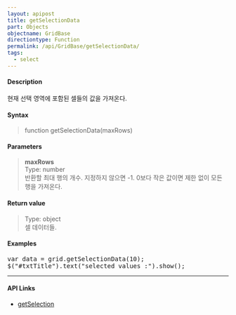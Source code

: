 ```yaml
---
layout: apipost
title: getSelectionData
part: Objects
objectname: GridBase
directiontype: Function
permalink: /api/GridBase/getSelectionData/
tags:
  - select
---
```



#### Description

 현재 선택 영역에 포함된 셀들의 값을 가져온다.  

#### Syntax

> function getSelectionData(maxRows)  

#### Parameters

> **maxRows**  
> Type: number  
> 반환할 최대 행의 개수. 지정하지 않으면 -1. 0보다 작은 값이면 제한 없이 모든 행을 가져온다.  

#### Return value

> Type: object  
> 셀 데이터들.  

#### Examples 

<pre class="prettyprint">
var data = grid.getSelectionData(10);
$("#txtTitle").text("selected values :").show();
</pre>

---

#### API Links

* [getSelection](/api/GridBase/getSelection)

